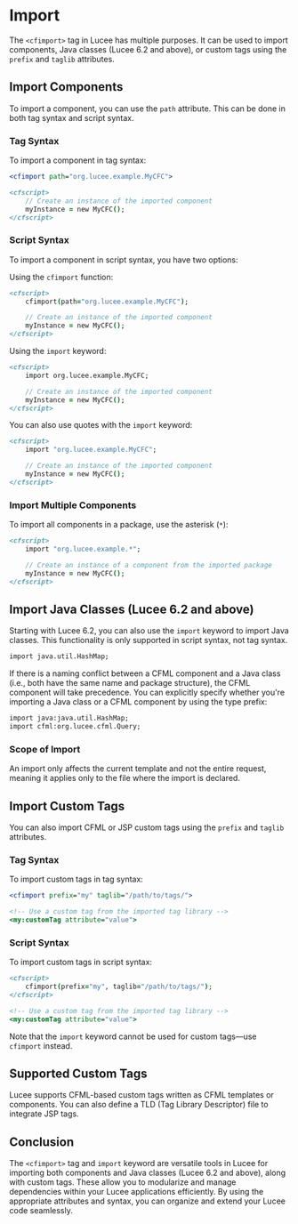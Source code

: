 
<!--
{
  "title": "Import",
  "id": "import",
  "description": "Guide on using import to import components, Java classes, and custom tags in Lucee",
  "keywords": [
    "cfimport",
    "import",
    "Lucee",
    "components",
    "java classes",
    "custom tags",
    "taglib"
  ]
}
-->

# Import

The `<cfimport>` tag in Lucee has multiple purposes. It can be used to import components, Java classes (Lucee 6.2 and above), or custom tags using the `prefix` and `taglib` attributes.

## Import Components

To import a component, you can use the `path` attribute. This can be done in both tag syntax and script syntax.

### Tag Syntax

To import a component in tag syntax:

```cfml
<cfimport path="org.lucee.example.MyCFC">

<cfscript>
    // Create an instance of the imported component
    myInstance = new MyCFC();
</cfscript>
```

### Script Syntax

To import a component in script syntax, you have two options:

Using the `cfimport` function:

```cfml
<cfscript>
    cfimport(path="org.lucee.example.MyCFC");

    // Create an instance of the imported component
    myInstance = new MyCFC();
</cfscript>
```

Using the `import` keyword:

```cfml
<cfscript>
    import org.lucee.example.MyCFC;

    // Create an instance of the imported component
    myInstance = new MyCFC();
</cfscript>
```

You can also use quotes with the `import` keyword:

```cfml
<cfscript>
    import "org.lucee.example.MyCFC";

    // Create an instance of the imported component
    myInstance = new MyCFC();
</cfscript>
```

### Import Multiple Components

To import all components in a package, use the asterisk (`*`):

```cfml
<cfscript>
    import "org.lucee.example.*";

    // Create an instance of a component from the imported package
    myInstance = new MyCFC();
</cfscript>
```

## Import Java Classes (Lucee 6.2 and above)

Starting with Lucee 6.2, you can also use the `import` keyword to import Java classes. This functionality is only supported in script syntax, not tag syntax.

```cfml
import java.util.HashMap;
```

If there is a naming conflict between a CFML component and a Java class (i.e., both have the same name and package structure), the CFML component will take precedence. You can explicitly specify whether you're importing a Java class or a CFML component by using the type prefix:

```cfml
import java:java.util.HashMap;
import cfml:org.lucee.cfml.Query;
```

### Scope of Import

An import only affects the current template and not the entire request, meaning it applies only to the file where the import is declared.

## Import Custom Tags

You can also import CFML or JSP custom tags using the `prefix` and `taglib` attributes.

### Tag Syntax

To import custom tags in tag syntax:

```cfml
<cfimport prefix="my" taglib="/path/to/tags/">

<!-- Use a custom tag from the imported tag library -->
<my:customTag attribute="value">
```

### Script Syntax

To import custom tags in script syntax:

```cfml
<cfscript>
    cfimport(prefix="my", taglib="/path/to/tags/");
</cfscript>

<!-- Use a custom tag from the imported tag library -->
<my:customTag attribute="value">
```

Note that the `import` keyword cannot be used for custom tags—use `cfimport` instead.

## Supported Custom Tags

Lucee supports CFML-based custom tags written as CFML templates or components. You can also define a TLD (Tag Library Descriptor) file to integrate JSP tags.

## Conclusion

The `<cfimport>` tag and `import` keyword are versatile tools in Lucee for importing both components and Java classes (Lucee 6.2 and above), along with custom tags. These allow you to modularize and manage dependencies within your Lucee applications efficiently. By using the appropriate attributes and syntax, you can organize and extend your Lucee code seamlessly.
